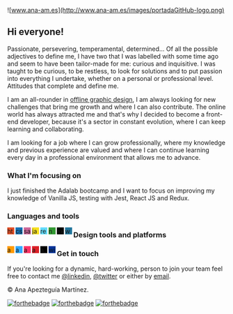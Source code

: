 ![www.ana-am.es](http://www.ana-am.es/images/portadaGitHub-logo.png)

## Hi everyone!

Passionate, persevering, temperamental, determined... Of all the possible adjectives to define me, I have two that I was labelled with some time ago and seem to have been tailor-made for me: curious and inquisitive.
I was taught to be curious, to be restless, to look for solutions and to put passion into everything I undertake, whether on a personal or professional level. Attitudes that complete and define me.

I am an all-rounder in [offline graphic design](http://www.ana-am.es), I am always looking for new challenges that bring me growth and where I can also contribute. The online world has always attracted me and that's why I decided to become a front-end developer, because it's a sector in constant evolution, where I can keep learning and collaborating.

I am looking for a job where I can grow professionally, where my knowledge and previous experience are valued and where I can continue learning every day in a professional environment that allows me to advance.

### What I'm focusing on

I just finished the Adalab bootcamp and I want to focus on improving my knowledge of Vanilla JS, testing with Jest, React JS and Redux.

### Languages and tools

<img align="left" style ="background-color:#E34F26" alt="html5" height="16" width="16" src="https://cdn.jsdelivr.net/npm/simple-icons@v4/icons/html5.svg" />
<img align="left" style ="background-color:#1572B6" alt="css3" height="16" width="16" src="https://cdn.jsdelivr.net/npm/simple-icons@v4/icons/css3.svg" />
<img align="left" style ="background-color:#CC6699" alt="sass" height="16" width="16" src="https://cdn.jsdelivr.net/npm/simple-icons@v4/icons/sass.svg" />
<img align="left" style ="background-color:#F7DF1E" alt="javascript" height="16" width="16" src="https://cdn.jsdelivr.net/npm/simple-icons@v4/icons/javascript.svg" />
<img align="left" style ="background-color:#61DAFB" alt="react" height="16" width="16" src="https://cdn.jsdelivr.net/npm/simple-icons@v4/icons/react.svg" />
<img align="left" style ="background-color:#339933" alt="node-dot-js" height="16" width="16" src="https://cdn.jsdelivr.net/npm/simple-icons@v4/icons/node-dot-js.svg" />
<img align="left" style ="background-color:#000000" alt="express" height="16" width="16" src="https://cdn.jsdelivr.net/npm/simple-icons@v4/icons/express.svg" />
<img align="left" style ="background-color:#21759B" alt="wordpress" height="16" width="16" src="https://cdn.jsdelivr.net/npm/simple-icons@v4/icons/wordpress.svg" />

### Design tools and platforms

<img align="left" style ="background-color:#FF9A00" alt="adobeillustrator" height="16" width="16" src="https://cdn.jsdelivr.net/npm/simple-icons@v4/icons/adobeillustrator.svg" />
<img align="left" style ="background-color:#31A8FF" alt="adobephotoshop" height="16" width="16" src="https://cdn.jsdelivr.net/npm/simple-icons@v4/icons/adobephotoshop.svg" />
<img align="left" style ="background-color:#FF3366" alt="adobeindesign" height="16" width="16" src="https://cdn.jsdelivr.net/npm/simple-icons@v4/icons/adobeindesign.svg" />
<img align="left" style ="background-color:#DA1F26" alt="adobecreativecloud" height="16" width="16" src="https://cdn.jsdelivr.net/npm/simple-icons@v4/icons/adobecreativecloud.svg"/>
<img align="left" style="background-color:#000000" alt="apple" height="16" width="16" src="https://cdn.jsdelivr.net/npm/simple-icons@v4/icons/apple.svg" />
<img align="left" style="background-color:#003399" alt="windowsxp" height="16" width="16" src="https://cdn.jsdelivr.net/npm/simple-icons@v4/icons/windowsxp.svg" />

### Get in touch

If you're looking for a dynamic, hard-working, person to join your team feel free to contact me [@linkedin](https://www.linkedin.com/in/anaapezteguiamartinez/), [@twitter](https://twitter.com/anadisena) or either by [email](mailto:hola@ana-am.es).

© Ana Apezteguía Martínez.

[![forthebadge](https://forthebadge.com/images/badges/built-with-love.svg)](https://forthebadge.com) [![forthebadge](https://forthebadge.com/images/badges/makes-people-smile.svg)](https://forthebadge.com) [![forthebadge](https://forthebadge.com/images/badges/powered-by-responsibility.svg)](https://forthebadge.com)
